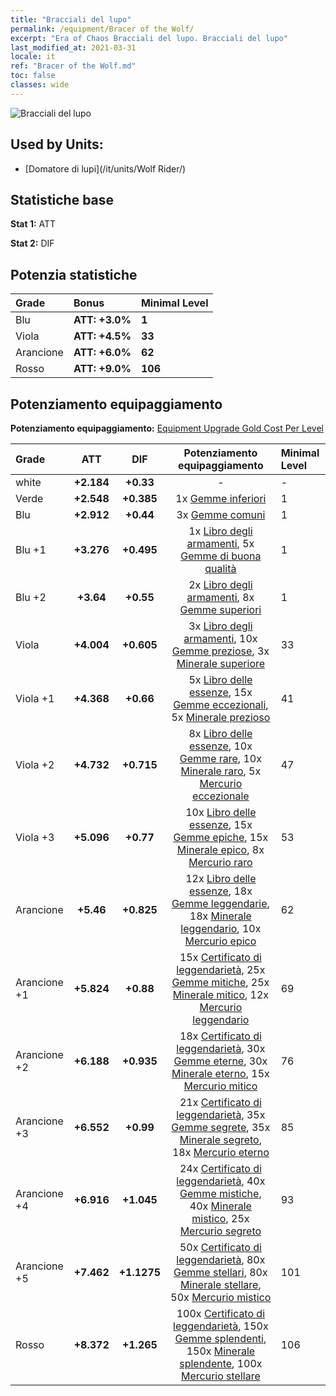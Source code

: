 ```yaml
---
title: "Bracciali del lupo"
permalink: /equipment/Bracer of the Wolf/
excerpt: "Era of Chaos Bracciali del lupo. Bracciali del lupo"
last_modified_at: 2021-03-31
locale: it
ref: "Bracer of the Wolf.md"
toc: false
classes: wide
---
```


  ![Bracciali del lupo](/images/e/e_4023.png)

## Used by Units:

* [Domatore di lupi](/it/units/Wolf Rider/) 


## Statistiche base
 **Stat 1:** ATT

 **Stat 2:** DIF

## Potenzia statistiche

  |     Grade    |   Bonus | Minimal Level | 
  |:-------------|:--------|:--------------| 
  | Blu | **ATT: +3.0%** | **1** | 
  | Viola | **ATT: +4.5%** | **33** | 
  | Arancione | **ATT: +6.0%** | **62** | 
  | Rosso | **ATT: +9.0%** | **106** | 


## Potenziamento equipaggiamento
 **Potenziamento equipaggiamento:** [Equipment Upgrade Gold Cost Per Level](/equipment/EquipmentUpgradeCostPerLevel/) 

  |          Grade      | ATT | DIF | Potenziamento equipaggiamento | Minimal Level |
  |:--------------------|:---------:|:---------:|:----------------:|:--------------|
  | white | **+2.184** | **+0.33** | - | - |
  | Verde | **+2.548** | **+0.385** | 1x [Gemme inferiori](/it/Items/mat_4/) | 1 |
  | Blu | **+2.912** | **+0.44** | 3x [Gemme comuni](/it/Items/mat_10/) | 1 |
  | Blu +1 | **+3.276** | **+0.495** | 1x [Libro degli armamenti](/it/Items/mat_18/), 5x [Gemme di buona qualità](/it/Items/mat_16/) | 1 |
  | Blu +2 | **+3.64** | **+0.55** | 2x [Libro degli armamenti](/it/Items/mat_25/), 8x [Gemme superiori](/it/Items/mat_23/) | 1 |
  | Viola | **+4.004** | **+0.605** | 3x [Libro degli armamenti](/it/Items/mat_32/), 10x [Gemme preziose](/it/Items/mat_30/), 3x [Minerale superiore](/it/Items/mat_19/) | 33 |
  | Viola +1 | **+4.368** | **+0.66** | 5x [Libro delle essenze](/it/Items/mat_39/), 15x [Gemme eccezionali](/it/Items/mat_37/), 5x [Minerale prezioso](/it/Items/mat_26/) | 41 |
  | Viola +2 | **+4.732** | **+0.715** | 8x [Libro delle essenze](/it/Items/mat_46/), 10x [Gemme rare](/it/Items/mat_44/), 10x [Minerale raro](/it/Items/mat_40/), 5x [Mercurio eccezionale](/it/Items/mat_35/) | 47 |
  | Viola +3 | **+5.096** | **+0.77** | 10x [Libro delle essenze](/it/Items/mat_53/), 15x [Gemme epiche](/it/Items/mat_51/), 15x [Minerale epico](/it/Items/mat_47/), 8x [Mercurio raro](/it/Items/mat_42/) | 53 |
  | Arancione | **+5.46** | **+0.825** | 12x [Libro delle essenze](/it/Items/mat_60/), 18x [Gemme leggendarie](/it/Items/mat_58/), 18x [Minerale leggendario](/it/Items/mat_54/), 10x [Mercurio epico](/it/Items/mat_49/) | 62 |
  | Arancione +1 | **+5.824** | **+0.88** | 15x [Certificato di leggendarietà](/it/Items/mat_67/), 25x [Gemme mitiche](/it/Items/mat_65/), 25x [Minerale mitico](/it/Items/mat_61/), 12x [Mercurio leggendario](/it/Items/mat_56/) | 69 |
  | Arancione +2 | **+6.188** | **+0.935** | 18x [Certificato di leggendarietà](/it/Items/mat_74/), 30x [Gemme eterne](/it/Items/mat_72/), 30x [Minerale eterno](/it/Items/mat_68/), 15x [Mercurio mitico](/it/Items/mat_63/) | 76 |
  | Arancione +3 | **+6.552** | **+0.99** | 21x [Certificato di leggendarietà](/it/Items/mat_81/), 35x [Gemme segrete](/it/Items/mat_79/), 35x [Minerale segreto](/it/Items/mat_75/), 18x [Mercurio eterno](/it/Items/mat_70/) | 85 |
  | Arancione +4 | **+6.916** | **+1.045** | 24x [Certificato di leggendarietà](/it/Items/mat_88/), 40x [Gemme mistiche](/it/Items/mat_86/), 40x [Minerale mistico](/it/Items/mat_82/), 25x [Mercurio segreto](/it/Items/mat_77/) | 93 |
  | Arancione +5 | **+7.462** | **+1.1275** | 50x [Certificato di leggendarietà](/it/Items/mat_95/), 80x [Gemme stellari](/it/Items/mat_93/), 80x [Minerale stellare](/it/Items/mat_89/), 50x [Mercurio mistico](/it/Items/mat_84/) | 101 |
  | Rosso | **+8.372** | **+1.265** | 100x [Certificato di leggendarietà](/it/Items/mat_102/), 150x [Gemme splendenti](/it/Items/mat_100/), 150x [Minerale splendente](/it/Items/mat_96/), 100x [Mercurio stellare](/it/Items/mat_91/) | 106 |

